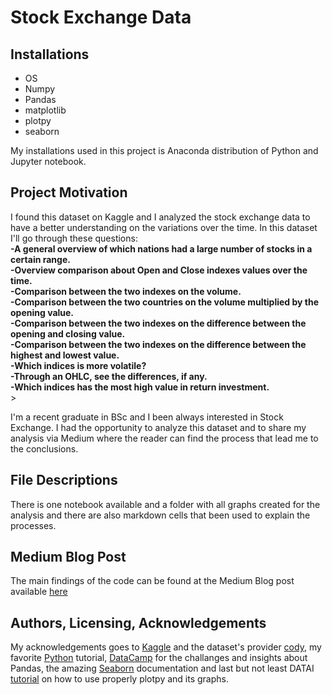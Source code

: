# Stock Exchange Data 

## Installations 
- OS
- Numpy
- Pandas 
- matplotlib
- plotpy
- seaborn

My installations used in this project is Anaconda distribution of Python and Jupyter notebook.


## Project Motivation
I found this dataset on Kaggle and I analyzed the stock exchange data to have a better understanding on the variations over the time. 
In this dataset I'll go through these questions: <br>
<b>-A general overview of which nations had a large number of stocks in a certain range.</b> <br>
<b>-Overview comparison about Open and Close indexes values over the time.</b> <br>
<b>-Comparison between the two indexes on the volume.</b>  <br>
<b>-Comparison between the two countries on the volume multiplied by the opening value.</b>  <br>
<b>-Comparison between the two indexes on the difference between the opening and closing value.</b>  <br>
<b>-Comparison between the two indexes on the difference between the highest and lowest value.</b>  <br>
<b>-Which indices is more volatile? </b>  <br>
<b>-Through an OHLC, see the differences, if any.</b>  <br>
<b>-Which indices has the most high value in return investment.</b>  <br>>

I'm a recent graduate in BSc and I been always interested in Stock Exchange. I had the opportunity to analyze this dataset and to share my analysis via Medium where the reader can find the process that lead me to the conclusions.

## File Descriptions
There is one notebook available and a folder with all graphs created for the analysis and there are also markdown cells that been used to explain the processes.

## Medium Blog Post 
The main findings of the code can be found at the Medium Blog post available [here](https://medium.com/@isma.ali1993/stock-exchange-analysis-661230ca13aa)

## Authors, Licensing, Acknowledgements
My acknowledgements goes to [Kaggle](https://www.kaggle.com/datasets/mattiuzc/stock-exchange-data) and the dataset's provider [cody](https://www.kaggle.com/mattiuzc), my favorite [Python](https://docs.python.org/3/tutorial/) tutorial, 
[DataCamp](https://app.datacamp.com/learn) for the challanges and insights about Pandas, 
the amazing [Seaborn](https://seaborn.pydata.org/generated/seaborn.lineplot.html) documentation and last but not least DATAI [tutorial](https://www.kaggle.com/code/kanncaa1/plotly-tutorial-for-beginners) on how to use properly plotpy and its graphs.
